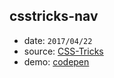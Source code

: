 ## csstricks-nav

* date: `2017/04/22`
* source: [CSS-Tricks](https://css-tricks.com/)
* demo: [codepen](https://codepen.io/yrq110/pen/RVRLyp)
